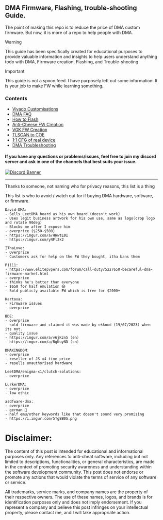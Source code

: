## DMA Firmware, Flashing, trouble-shooting Guide.

The point of making this repo is to reduce the price of DMA custom firmware. But now, it is more of a repo to help people with DMA.




> [!WARNING]
> 
> This guide has been specifically created for educational purposes to provide valuable information and insights to help users understand anything todo with DMA, Firmware creation, Flashing, and Trouble-shooting
> 


> [!IMPORTANT]
> 
> This guide is not a spoon feed. I have purposely left out some information. It is your job to make FW while learning something.
> 


### Contents
- [Vivado Customisations](https://github.com/Rakeshmonkee/DMA/tree/main/Vivado%20Customisations)
- [DMA FAQ](https://github.com/Rakeshmonkee/DMA/blob/main/DMA%20FAQ.md)
- [How to Flash](https://github.com/Rakeshmonkee/DMA/tree/main/How%20to%20Flash)
- [Anti-Cheese FW Creation](https://github.com/Rakeshmonkee/DMA/tree/main/Anti-Cheese%20FW%20Creation)
- [VGK FW Creation](https://github.com/Rakeshmonkee/DMA/tree/main/VGK%20FW%20Creation)
- [TLSCAN to COE](https://github.com/Rakeshmonkee/DMA/tree/main/.tlscan%20to%20.coe)
- [1:1 CFG of real device](https://github.com/Rakeshmonkee/DMA/tree/main/1%3A1%20CFG%20of%20real%20device)
- [DMA Troubleshooting](https://github.com/Rakeshmonkee/DMA/tree/main/DMA%20Troubleshooting)

#### If you have any questions or problems/issues, feel free to join my discord server and ask in one of the channels that best suits your issue.

[![Discord Banner](https://discord.com/api/guilds/1201428101964513300/widget.png?style=banner2)](https://discord.gg/4kSWZsexvq)

------------------------

Thanks to someone, not naming who for privacy reasons, this list is a thing

This list is who to avoid / watch out for if buying DMA hardware, software, or firmware.

```
David-DMA:
- Sells LeetDMA board as his own board (doesn't work)
- Uses legit business artwork for his own use, same as logo(crop logo and rotate 90deg)
- Blocks me after I expose him
- overprice ($250-$500)
- https://imgur.com/a/HHwtL0I
- https://imgur.com/yNFl3k2

IThaLove:
- Overprice
- Customers ask for help on the FW they bought, itha bans them

P1111:
- https://www.elitepvpers.com/forum/call-duty/5227650-becareful-dma-firmware-market.html
- overprice 
- thinks he's better than everyone
- $650 for half emulation 😆
- Sold publicly available FW which is free for $2000+

Kartoxa:
- Firmware issues
- overprice

BDE:
- overprice
- sold firmware and claimed it was made by ekknod (19/07/2023) when its not.
- quality issue
- https://imgur.com/a/v6jKzn5 (en)
- https://imgur.com/a/BgKuyND (cn)

DMAKINGDOM:
- overprice
- reseller of JS x4 time price 
- resells unauthorised hardware

LeetDMA/enigma-x1/clutch-solutions:
- overprice

LurkerDMA:
- overprice
- low ethic 

asdfware-dma:
- overprice 
- german 🐶 
- half emu/other keywords like that doesn't sound very promising
- https://i.imgur.com/5TgBB0S.png
```

# Disclaimer:

The content of this post is intended for educational and informational purposes only. Any references to anti-cheat software, including but not limited to descriptions, functionalities, or general characteristics, are made in the context of promoting security awareness and understanding within the software development community. This post does not endorse or promote any actions that would violate the terms of service of any software or service.

All trademarks, service marks, and company names are the property of their respective owners. The use of these names, logos, and brands is for identification purposes only and does not imply endorsement. If you represent a company and believe this post infringes on your intellectual property, please contact me, and I will take appropriate action.



